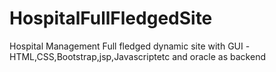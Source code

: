 # HospitalFullFledgedSite
Hospital Management Full fledged dynamic site with GUI -HTML,CSS,Bootstrap,jsp,Javascriptetc and oracle as backend
